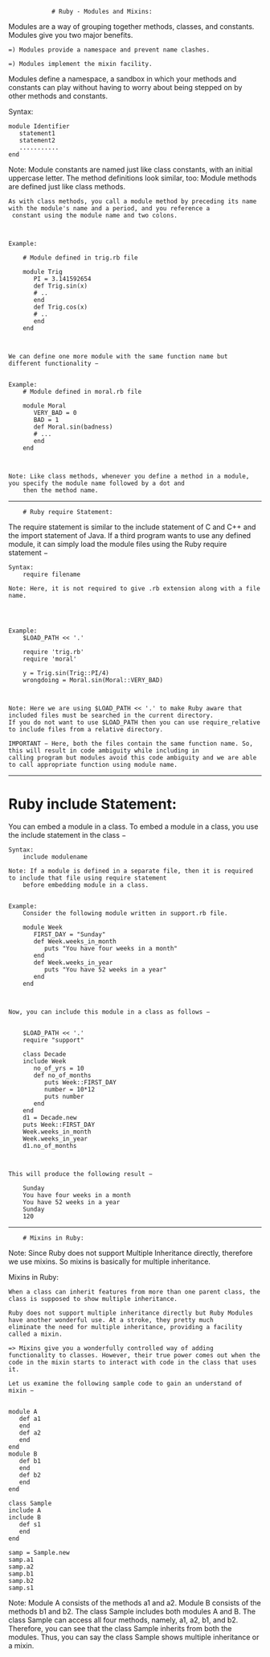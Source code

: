 				# Ruby - Modules and Mixins:


Modules are a way of grouping together methods, classes, and constants. Modules give you two major benefits.

	=) Modules provide a namespace and prevent name clashes.

	=) Modules implement the mixin facility.

Modules define a namespace, a sandbox in which your methods and constants can play without having to worry about being stepped on by other methods and constants.


Syntax:

	module Identifier
	   statement1
	   statement2
	   ...........
	end


Note:
	Module constants are named just like class constants, with an initial uppercase letter. The method definitions look similar, too:
	 Module methods are defined just like class methods.

	As with class methods, you call a module method by preceding its name with the module's name and a period, and you reference a
	 constant using the module name and two colons.


	
	Example:
	
		# Module defined in trig.rb file

		module Trig
		   PI = 3.141592654
		   def Trig.sin(x)
		   # ..
		   end
		   def Trig.cos(x)
		   # ..
		   end
		end



	We can define one more module with the same function name but different functionality −


	Example:
		# Module defined in moral.rb file

		module Moral
		   VERY_BAD = 0
		   BAD = 1
		   def Moral.sin(badness)
		   # ...
		   end
		end



	Note: Like class methods, whenever you define a method in a module, you specify the module name followed by a dot and 
		then the method name.


-------------------------------------------------------------------------------------------------------------------------------------------------------

		# Ruby require Statement:


The require statement is similar to the include statement of C and C++ and the import statement of Java. 
If a third program wants to use any defined module, it can simply load the module files using the Ruby require statement −





	Syntax:
		require filename

	Note: Here, it is not required to give .rb extension along with a file name.




	Example:
		$LOAD_PATH << '.'

		require 'trig.rb'
		require 'moral'

		y = Trig.sin(Trig::PI/4)
		wrongdoing = Moral.sin(Moral::VERY_BAD)



	Note: Here we are using $LOAD_PATH << '.' to make Ruby aware that included files must be searched in the current directory. 
	If you do not want to use $LOAD_PATH then you can use require_relative to include files from a relative directory.

	IMPORTANT − Here, both the files contain the same function name. So, this will result in code ambiguity while including in 
	calling program but modules avoid this code ambiguity and we are able to call appropriate function using module name.



-------------------------------------------------------------------------------------------------------------------------------------------------------


# Ruby include Statement:

You can embed a module in a class. To embed a module in a class, you use the include statement in the class −



	Syntax:
		include modulename
	
	Note: If a module is defined in a separate file, then it is required to include that file using require statement 
		before embedding module in a class.


	Example:
		Consider the following module written in support.rb file.

		module Week
		   FIRST_DAY = "Sunday"
		   def Week.weeks_in_month
		      puts "You have four weeks in a month"
		   end
		   def Week.weeks_in_year
		      puts "You have 52 weeks in a year"
		   end
		end



	Now, you can include this module in a class as follows −


		$LOAD_PATH << '.'
		require "support"
		
		class Decade
		include Week
		   no_of_yrs = 10
		   def no_of_months
		      puts Week::FIRST_DAY
		      number = 10*12
		      puts number
		   end
		end
		d1 = Decade.new
		puts Week::FIRST_DAY
		Week.weeks_in_month
		Week.weeks_in_year
		d1.no_of_months



	This will produce the following result −

		Sunday
		You have four weeks in a month
		You have 52 weeks in a year
		Sunday
		120



-----------------------------------------------------------------------------------------------------------------------------------------------------------



		# Mixins in Ruby:

Note: Since Ruby does not support Multiple Inheritance directly, therefore we use mixins. 
	So mixins is basically for multiple inheritance.


Mixins in Ruby:

	When a class can inherit features from more than one parent class, the class is supposed to show multiple inheritance.

	Ruby does not support multiple inheritance directly but Ruby Modules have another wonderful use. At a stroke, they pretty much 
	eliminate the need for multiple inheritance, providing a facility called a mixin.

	=> Mixins give you a wonderfully controlled way of adding functionality to classes. However, their true power comes out when the 
	code in the mixin starts to interact with code in the class that uses it.

	Let us examine the following sample code to gain an understand of mixin −


	module A
	   def a1
	   end
	   def a2
	   end
	end
	module B
	   def b1
	   end
	   def b2
	   end
	end
	
	class Sample
	include A
	include B
	   def s1
	   end
	end
	
	samp = Sample.new
	samp.a1
	samp.a2	
	samp.b1
	samp.b2
	samp.s1




Note: Module A consists of the methods a1 and a2. Module B consists of the methods b1 and b2. The class Sample includes both modules A and B. 
The class Sample can access all four methods, namely, a1, a2, b1, and b2. Therefore, you can see that the class Sample inherits from both 
the modules. Thus, you can say the class Sample shows multiple inheritance or a mixin.




